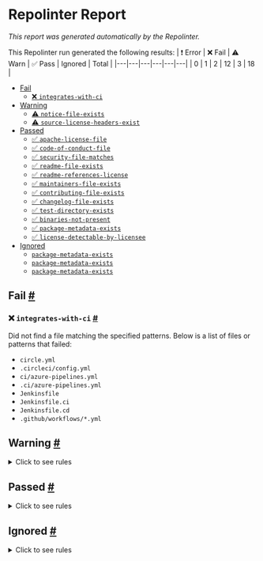# Repolinter Report

*This report was generated automatically by the Repolinter.*

This Repolinter run generated the following results:
| ❗  Error | ❌  Fail | ⚠️  Warn | ✅  Pass | Ignored | Total |
|---|---|---|---|---|---|
| 0 | 1 | 2 | 12 | 3 | 18 |

- [Fail](#user-content-fail)
  - [❌ `integrates-with-ci`](#user-content--integrates-with-ci)
- [Warning](#user-content-warning)
  - [⚠️ `notice-file-exists`](#user-content--notice-file-exists)
  - [⚠️ `source-license-headers-exist`](#user-content--source-license-headers-exist)
- [Passed](#user-content-passed)
  - [✅ `apache-license-file`](#user-content--apache-license-file)
  - [✅ `code-of-conduct-file`](#user-content--code-of-conduct-file)
  - [✅ `security-file-matches`](#user-content--security-file-matches)
  - [✅ `readme-file-exists`](#user-content--readme-file-exists)
  - [✅ `readme-references-license`](#user-content--readme-references-license)
  - [✅ `maintainers-file-exists`](#user-content--maintainers-file-exists)
  - [✅ `contributing-file-exists`](#user-content--contributing-file-exists)
  - [✅ `changelog-file-exists`](#user-content--changelog-file-exists)
  - [✅ `test-directory-exists`](#user-content--test-directory-exists)
  - [✅ `binaries-not-present`](#user-content--binaries-not-present)
  - [✅ `package-metadata-exists`](#user-content--package-metadata-exists)
  - [✅ `license-detectable-by-licensee`](#user-content--license-detectable-by-licensee)
- [Ignored](#user-content-ignored)
  - [`package-metadata-exists`](#user-content-package-metadata-exists)
  - [`package-metadata-exists`](#user-content-package-metadata-exists)
  - [`package-metadata-exists`](#user-content-package-metadata-exists)

## Fail <a href="#user-content-fail" id="fail">#</a>

### ❌ `integrates-with-ci` <a href="#user-content--integrates-with-ci" id="-integrates-with-ci">#</a>

Did not find a file matching the specified patterns. Below is a list of files or patterns that failed:

- `circle.yml`
- `.circleci/config.yml`
- `ci/azure-pipelines.yml`
- `.ci/azure-pipelines.yml`
- `Jenkinsfile`
- `Jenkinsfile.ci`
- `Jenkinsfile.cd`
- `.github/workflows/*.yml`


## Warning <a href="#user-content-warning" id="warning">#</a>

<details>
<summary>Click to see rules</summary>

### ⚠️ `notice-file-exists` <a href="#user-content--notice-file-exists" id="-notice-file-exists">#</a>

Did not find a file matching the specified patterns. (`NOTICE*`).

### ⚠️ `source-license-headers-exist` <a href="#user-content--source-license-headers-exist" id="-source-license-headers-exist">#</a>

Below is a list of files or patterns that failed:

- `packages/caliper-cli/caliper.js`: The first 5 lines do not contain the pattern(s): Copyright.
- `packages/caliper-cli/index.js`: The first 5 lines do not contain the pattern(s): Copyright.
- `packages/caliper-core/index.js`: The first 5 lines do not contain the pattern(s): Copyright.
- `packages/caliper-ethereum/index.js`: The first 5 lines do not contain the pattern(s): Copyright.
- `packages/caliper-fabric/index.js`: The first 5 lines do not contain the pattern(s): Copyright.
- `packages/caliper-fisco-bcos/index.js`: The first 5 lines do not contain the pattern(s): Copyright.
- `packages/caliper-gui-server/app.js`: The first 5 lines do not contain the pattern(s): Copyright.
- `packages/caliper-publish/publish.js`: The first 5 lines do not contain the pattern(s): Copyright.
- `packages/caliper-cli/lib/bindCommand.js`: The first 5 lines do not contain the pattern(s): Copyright.
- `packages/caliper-cli/lib/launchCommand.js`: The first 5 lines do not contain the pattern(s): Copyright.
- `packages/caliper-cli/lib/unbindCommand.js`: The first 5 lines do not contain the pattern(s): Copyright.
- `packages/caliper-ethereum/lib/connectorFactory.js`: The first 5 lines do not contain the pattern(s): Copyright.
- `packages/caliper-ethereum/lib/ethereum-connector.js`: The first 5 lines do not contain the pattern(s): Copyright.
- `packages/caliper-fabric/lib/FabricConnectorContext.js`: The first 5 lines do not contain the pattern(s): Copyright.
- `packages/caliper-fabric/lib/FabricConnectorFactory.js`: The first 5 lines do not contain the pattern(s): Copyright.
- `packages/caliper-fabric/lib/configValidator.js`: The first 5 lines do not contain the pattern(s): Copyright.
- `packages/caliper-fabric/lib/fabricNetwork.js`: The first 5 lines do not contain the pattern(s): Copyright.
- `packages/caliper-fabric/test/FabricConnectorFactory.js`: The first 5 lines do not contain the pattern(s): Copyright.
- `packages/caliper-fabric/test/configValidator.js`: The first 5 lines do not contain the pattern(s): Copyright.
- `packages/caliper-fabric/test/fabricNetwork.js`: The first 5 lines do not contain the pattern(s): Copyright.
- `packages/caliper-fisco-bcos/lib/channelPromise.js`: The first 5 lines do not contain the pattern(s): Copyright.
- `packages/caliper-fisco-bcos/lib/common.js`: The first 5 lines do not contain the pattern(s): Copyright.
- `packages/caliper-fisco-bcos/lib/connectorFactory.js`: The first 5 lines do not contain the pattern(s): Copyright.
- `packages/caliper-fisco-bcos/lib/fiscoBcos-connector.js`: The first 5 lines do not contain the pattern(s): Copyright.
- `packages/caliper-fisco-bcos/lib/fiscoBcosApi.js`: The first 5 lines do not contain the pattern(s): Copyright.
- `packages/caliper-fisco-bcos/lib/generateRawTransactions.js`: The first 5 lines do not contain the pattern(s): Copyright.
- `packages/caliper-fisco-bcos/lib/installSmartContract.js`: The first 5 lines do not contain the pattern(s): Copyright.
- `packages/caliper-fisco-bcos/lib/invokeSmartContract.js`: The first 5 lines do not contain the pattern(s): Copyright.
- `packages/caliper-fisco-bcos/lib/sendRawTransactions.js`: The first 5 lines do not contain the pattern(s): Copyright.
- `packages/caliper-gui-dashboard/src/index.js`: The first 5 lines do not contain the pattern(s): Copyright.
- `packages/caliper-gui-dashboard/src/routes.js`: The first 5 lines do not contain the pattern(s): Copyright.
- `packages/caliper-gui-server/src/gui-caliper-flow.js`: The first 5 lines do not contain the pattern(s): Copyright.
- `packages/caliper-gui-server/test/random-gen-test.js`: The first 5 lines do not contain the pattern(s): Copyright.
- `packages/caliper-publish/lib/dockerCommand.js`: The first 5 lines do not contain the pattern(s): Copyright.
- `packages/caliper-publish/lib/npmCommand.js`: The first 5 lines do not contain the pattern(s): Copyright.
- `packages/caliper-publish/lib/verdaccio.js`: The first 5 lines do not contain the pattern(s): Copyright.
- `packages/caliper-publish/lib/version.js`: The first 5 lines do not contain the pattern(s): Copyright.
- `packages/caliper-tests-integration/besu_tests/open.js`: The first 5 lines do not contain the pattern(s): Copyright.
- `packages/caliper-tests-integration/besu_tests/query.js`: The first 5 lines do not contain the pattern(s): Copyright.
- `packages/caliper-tests-integration/besu_tests/store.js`: The first 5 lines do not contain the pattern(s): Copyright.
- `packages/caliper-tests-integration/besu_tests/transfer.js`: The first 5 lines do not contain the pattern(s): Copyright.
- `packages/caliper-tests-integration/ethereum_tests/open.js`: The first 5 lines do not contain the pattern(s): Copyright.
- `packages/caliper-tests-integration/ethereum_tests/query.js`: The first 5 lines do not contain the pattern(s): Copyright.
- `packages/caliper-tests-integration/ethereum_tests/transfer.js`: The first 5 lines do not contain the pattern(s): Copyright.
- `packages/caliper-tests-integration/fabric_docker_distributed_tests/init.js`: The first 5 lines do not contain the pattern(s): Copyright.
- `packages/caliper-tests-integration/fabric_docker_distributed_tests/query.js`: The first 5 lines do not contain the pattern(s): Copyright.
- `packages/caliper-tests-integration/fabric_docker_local_tests/init.js`: The first 5 lines do not contain the pattern(s): Copyright.
- `packages/caliper-tests-integration/fabric_docker_local_tests/query.js`: The first 5 lines do not contain the pattern(s): Copyright.
- `packages/caliper-tests-integration/fabric_tests/init.js`: The first 5 lines do not contain the pattern(s): Copyright.
- `packages/caliper-tests-integration/fabric_tests/initByChannel.js`: The first 5 lines do not contain the pattern(s): Copyright.
- `packages/caliper-tests-integration/fabric_tests/query.js`: The first 5 lines do not contain the pattern(s): Copyright.
- `packages/caliper-tests-integration/fabric_tests/queryByChannel.js`: The first 5 lines do not contain the pattern(s): Copyright.
- `packages/caliper-tests-integration/fisco-bcos_tests/get.js`: The first 5 lines do not contain the pattern(s): Copyright.
- `packages/caliper-tests-integration/fisco-bcos_tests/set.js`: The first 5 lines do not contain the pattern(s): Copyright.
- `packages/caliper-cli/lib/launch/launchManagerCommand.js`: The first 5 lines do not contain the pattern(s): Copyright.
- `packages/caliper-cli/lib/launch/launchWorkerCommand.js`: The first 5 lines do not contain the pattern(s): Copyright.
- `packages/caliper-cli/lib/lib/bindCommon.js`: The first 5 lines do not contain the pattern(s): Copyright.
- `packages/caliper-core/lib/manager/caliper-engine.js`: The first 5 lines do not contain the pattern(s): Copyright.
- `packages/caliper-core/lib/worker/caliper-worker.js`: The first 5 lines do not contain the pattern(s): Copyright.
- `packages/caliper-core/lib/worker/worker-message-handler.js`: The first 5 lines do not contain the pattern(s): Copyright.
- `packages/caliper-fabric/lib/connector-configuration/ConnectionProfileDefinition.js`: The first 5 lines do not contain the pattern(s): Copyright.
- `packages/caliper-fabric/lib/connector-configuration/ConnectorConfiguration.js`: The first 5 lines do not contain the pattern(s): Copyright.
- `packages/caliper-fabric/lib/connector-configuration/ConnectorConfigurationFactory.js`: The first 5 lines do not contain the pattern(s): Copyright.
- `packages/caliper-fabric/lib/identity-management/ExportedIdentity.js`: The first 5 lines do not contain the pattern(s): Copyright.
- `packages/caliper-fabric/lib/identity-management/IWalletFacade.js`: The first 5 lines do not contain the pattern(s): Copyright.
- `packages/caliper-fabric/lib/identity-management/IWalletFacadeFactory.js`: The first 5 lines do not contain the pattern(s): Copyright.
- `packages/caliper-fabric/lib/identity-management/IdentityManager.js`: The first 5 lines do not contain the pattern(s): Copyright.
- `packages/caliper-fabric/lib/identity-management/IdentityManagerFactory.js`: The first 5 lines do not contain the pattern(s): Copyright.
- `packages/caliper-fabric/test/connector-configuration/ConnectionProfileDefinition.js`: The first 5 lines do not contain the pattern(s): Copyright.
- `packages/caliper-fabric/test/connector-configuration/ConnectorConfiguration.js`: The first 5 lines do not contain the pattern(s): Copyright.
- `packages/caliper-fabric/test/connector-configuration/ConnectorConfigurationFactory.js`: The first 5 lines do not contain the pattern(s): Copyright.
- `packages/caliper-fabric/test/identity-management/IdentityManager.js`: The first 5 lines do not contain the pattern(s): Copyright.
- `packages/caliper-fabric/test/utils/GenerateConfiguration.js`: The first 5 lines do not contain the pattern(s): Copyright.
- `packages/caliper-fabric/test/utils/GenerateWallet.js`: The first 5 lines do not contain the pattern(s): Copyright.
- `packages/caliper-fisco-bcos/lib/web3lib/config.js`: The first 5 lines do not contain the pattern(s): Copyright.
- `packages/caliper-fisco-bcos/lib/web3lib/transactionObject.js`: The first 5 lines do not contain the pattern(s): Copyright.
- `packages/caliper-fisco-bcos/lib/web3lib/utils.js`: The first 5 lines do not contain the pattern(s): Copyright.
- `packages/caliper-fisco-bcos/lib/web3lib/web3sync.js`: The first 5 lines do not contain the pattern(s): Copyright.
- `packages/caliper-gui-dashboard/src/utilities/GuiUtils.js`: The first 5 lines do not contain the pattern(s): Copyright.
- `packages/caliper-gui-server/src/api/api1.js`: The first 5 lines do not contain the pattern(s): Copyright.
- `packages/caliper-gui-server/src/api/api2.js`: The first 5 lines do not contain the pattern(s): Copyright.
- `packages/caliper-gui-server/test/temp/app-test.js`: The first 5 lines do not contain the pattern(s): Copyright.
- `packages/caliper-gui-server/test/temp/httpVerbs.js`: The first 5 lines do not contain the pattern(s): Copyright.
- `packages/caliper-publish/lib/impl/docker.js`: The first 5 lines do not contain the pattern(s): Copyright.
- `packages/caliper-publish/lib/impl/npm.js`: The first 5 lines do not contain the pattern(s): Copyright.
- `packages/caliper-publish/lib/utils/cmdutils.js`: The first 5 lines do not contain the pattern(s): Copyright.
- `packages/caliper-publish/lib/verdaccio/startCommand.js`: The first 5 lines do not contain the pattern(s): Copyright.
- `packages/caliper-publish/lib/verdaccio/stopCommand.js`: The first 5 lines do not contain the pattern(s): Copyright.
- `packages/caliper-publish/lib/version/checkCommand.js`: The first 5 lines do not contain the pattern(s): Copyright.
- `packages/caliper-publish/lib/version/fixCommand.js`: The first 5 lines do not contain the pattern(s): Copyright.
- `packages/generator-caliper/generators/app/index.js`: The first 5 lines do not contain the pattern(s): Copyright.
- `packages/generator-caliper/generators/benchmark/index.js`: The first 5 lines do not contain the pattern(s): Copyright.
- `packages/generator-caliper/test/benchmark/config.js`: The first 5 lines do not contain the pattern(s): Copyright.
- `packages/generator-caliper/test/benchmark/workload.js`: The first 5 lines do not contain the pattern(s): Copyright.
- `packages/caliper-cli/lib/launch/lib/launchManager.js`: The first 5 lines do not contain the pattern(s): Copyright.
- `packages/caliper-cli/lib/launch/lib/launchWorker.js`: The first 5 lines do not contain the pattern(s): Copyright.
- `packages/caliper-core/lib/common/config/Config.js`: The first 5 lines do not contain the pattern(s): Copyright.
- `packages/caliper-core/lib/common/config/config-util.js`: The first 5 lines do not contain the pattern(s): Copyright.
- `packages/caliper-core/lib/common/core/connector-base.js`: The first 5 lines do not contain the pattern(s): Copyright.
- `packages/caliper-core/lib/common/core/connector-interface.js`: The first 5 lines do not contain the pattern(s): Copyright.
- `packages/caliper-core/lib/common/core/transaction-statistics-collector.js`: The first 5 lines do not contain the pattern(s): Copyright.
- `packages/caliper-core/lib/common/core/transaction-status.js`: The first 5 lines do not contain the pattern(s): Copyright.
- `packages/caliper-core/lib/common/messages/assignIdMessage.js`: The first 5 lines do not contain the pattern(s): Copyright.
- `packages/caliper-core/lib/common/messages/assignedMessage.js`: The first 5 lines do not contain the pattern(s): Copyright.
- `packages/caliper-core/lib/common/messages/connectedMessage.js`: The first 5 lines do not contain the pattern(s): Copyright.
- `packages/caliper-core/lib/common/messages/exitMessage.js`: The first 5 lines do not contain the pattern(s): Copyright.
- `packages/caliper-core/lib/common/messages/initializeMessage.js`: The first 5 lines do not contain the pattern(s): Copyright.
- `packages/caliper-core/lib/common/messages/message.js`: The first 5 lines do not contain the pattern(s): Copyright.
- `packages/caliper-core/lib/common/messages/parse.js`: The first 5 lines do not contain the pattern(s): Copyright.
- `packages/caliper-core/lib/common/messages/prepareMessage.js`: The first 5 lines do not contain the pattern(s): Copyright.
- `packages/caliper-core/lib/common/messages/preparedMessage.js`: The first 5 lines do not contain the pattern(s): Copyright.
- `packages/caliper-core/lib/common/messages/readyMessage.js`: The first 5 lines do not contain the pattern(s): Copyright.
- `packages/caliper-core/lib/common/messages/registerMessage.js`: The first 5 lines do not contain the pattern(s): Copyright.
- `packages/caliper-core/lib/common/messages/testMessage.js`: The first 5 lines do not contain the pattern(s): Copyright.
- `packages/caliper-core/lib/common/messages/testResultMessage.js`: The first 5 lines do not contain the pattern(s): Copyright.
- `packages/caliper-core/lib/common/messages/txResetMessage.js`: The first 5 lines do not contain the pattern(s): Copyright.
- `packages/caliper-core/lib/common/messages/txUpdateMessage.js`: The first 5 lines do not contain the pattern(s): Copyright.
- `packages/caliper-core/lib/common/messengers/messenger-interface.js`: The first 5 lines do not contain the pattern(s): Copyright.
- `packages/caliper-core/lib/common/prometheus/prometheus-query-client.js`: The first 5 lines do not contain the pattern(s): Copyright.
- `packages/caliper-core/lib/common/prometheus/prometheus-query-helper.js`: The first 5 lines do not contain the pattern(s): Copyright.
- `packages/caliper-core/lib/common/utils/benchmark-validator.js`: The first 5 lines do not contain the pattern(s): Copyright.
- `packages/caliper-core/lib/common/utils/caliper-utils.js`: The first 5 lines do not contain the pattern(s): Copyright.
- `packages/caliper-core/lib/common/utils/constants.js`: The first 5 lines do not contain the pattern(s): Copyright.
- `packages/caliper-core/lib/common/utils/log-formats.js`: The first 5 lines do not contain the pattern(s): Copyright.
- `packages/caliper-core/lib/common/utils/logging-util.js`: The first 5 lines do not contain the pattern(s): Copyright.
- `packages/caliper-core/lib/common/utils/version.js`: The first 5 lines do not contain the pattern(s): Copyright.
- `packages/caliper-core/lib/manager/charts/chart-builder.js`: The first 5 lines do not contain the pattern(s): Copyright.
- `packages/caliper-core/lib/manager/monitors/monitor-docker.js`: The first 5 lines do not contain the pattern(s): Copyright.
- `packages/caliper-core/lib/manager/monitors/monitor-interface.js`: The first 5 lines do not contain the pattern(s): Copyright.
- `packages/caliper-core/lib/manager/monitors/monitor-process.js`: The first 5 lines do not contain the pattern(s): Copyright.
- `packages/caliper-core/lib/manager/monitors/monitor-prometheus.js`: The first 5 lines do not contain the pattern(s): Copyright.
- `packages/caliper-core/lib/manager/monitors/monitor-utilities.js`: The first 5 lines do not contain the pattern(s): Copyright.
- `packages/caliper-core/lib/manager/orchestrators/monitor-orchestrator.js`: The first 5 lines do not contain the pattern(s): Copyright.
- `packages/caliper-core/lib/manager/orchestrators/round-orchestrator.js`: The first 5 lines do not contain the pattern(s): Copyright.
- `packages/caliper-core/lib/manager/orchestrators/worker-orchestrator.js`: The first 5 lines do not contain the pattern(s): Copyright.
- `packages/caliper-core/lib/manager/report/report-builder.js`: The first 5 lines do not contain the pattern(s): Copyright.
- `packages/caliper-core/lib/manager/report/report.js`: The first 5 lines do not contain the pattern(s): Copyright.
- `packages/caliper-core/lib/manager/test-observers/default-observer.js`: The first 5 lines do not contain the pattern(s): Copyright.
- `packages/caliper-core/lib/manager/test-observers/null-observer.js`: The first 5 lines do not contain the pattern(s): Copyright.
- `packages/caliper-core/lib/manager/test-observers/observer-interface.js`: The first 5 lines do not contain the pattern(s): Copyright.
- `packages/caliper-core/lib/manager/test-observers/test-observer.js`: The first 5 lines do not contain the pattern(s): Copyright.
- `packages/caliper-core/lib/worker/rate-control/compositeRate.js`: The first 5 lines do not contain the pattern(s): Copyright.
- `packages/caliper-core/lib/worker/rate-control/fixedFeedbackRate.js`: The first 5 lines do not contain the pattern(s): Copyright.
- `packages/caliper-core/lib/worker/rate-control/fixedLoad.js`: The first 5 lines do not contain the pattern(s): Copyright.
- `packages/caliper-core/lib/worker/rate-control/fixedRate.js`: The first 5 lines do not contain the pattern(s): Copyright.
- `packages/caliper-core/lib/worker/rate-control/linearRate.js`: The first 5 lines do not contain the pattern(s): Copyright.
- `packages/caliper-core/lib/worker/rate-control/maxRate.js`: The first 5 lines do not contain the pattern(s): Copyright.
- `packages/caliper-core/lib/worker/rate-control/noRate.js`: The first 5 lines do not contain the pattern(s): Copyright.
- `packages/caliper-core/lib/worker/rate-control/rateControl.js`: The first 5 lines do not contain the pattern(s): Copyright.
- `packages/caliper-core/lib/worker/rate-control/rateInterface.js`: The first 5 lines do not contain the pattern(s): Copyright.
- `packages/caliper-core/lib/worker/rate-control/recordRate.js`: The first 5 lines do not contain the pattern(s): Copyright.
- `packages/caliper-core/lib/worker/rate-control/replayRate.js`: The first 5 lines do not contain the pattern(s): Copyright.
- `packages/caliper-core/lib/worker/tx-observers/internal-tx-observer.js`: The first 5 lines do not contain the pattern(s): Copyright.
- `packages/caliper-core/lib/worker/tx-observers/logging-tx-observer.js`: The first 5 lines do not contain the pattern(s): Copyright.
- `packages/caliper-core/lib/worker/tx-observers/prometheus-push-tx-observer.js`: The first 5 lines do not contain the pattern(s): Copyright.
- `packages/caliper-core/lib/worker/tx-observers/prometheus-tx-observer.js`: The first 5 lines do not contain the pattern(s): Copyright.
- `packages/caliper-core/lib/worker/tx-observers/tx-observer-dispatch.js`: The first 5 lines do not contain the pattern(s): Copyright.
- `packages/caliper-core/lib/worker/tx-observers/tx-observer-interface.js`: The first 5 lines do not contain the pattern(s): Copyright.
- `packages/caliper-core/lib/worker/workload/workloadModuleBase.js`: The first 5 lines do not contain the pattern(s): Copyright.
- `packages/caliper-core/lib/worker/workload/workloadModuleInterface.js`: The first 5 lines do not contain the pattern(s): Copyright.
- `packages/caliper-core/test/common/core/transaction-statisitcs-collector.js`: The first 5 lines do not contain the pattern(s): Copyright.
- `packages/caliper-core/test/common/prometheus/prometheus-query-helper.js`: The first 5 lines do not contain the pattern(s): Copyright.
- `packages/caliper-core/test/common/utils/caliper-utils.js`: The first 5 lines do not contain the pattern(s): Copyright.
- `packages/caliper-core/test/manager/charts/chart-builder.js`: The first 5 lines do not contain the pattern(s): Copyright.
- `packages/caliper-core/test/manager/monitor/monitor-utilities.js`: The first 5 lines do not contain the pattern(s): Copyright.
- `packages/caliper-core/test/manager/monitors/monitor-prometheus.js`: The first 5 lines do not contain the pattern(s): Copyright.
- `packages/caliper-core/test/manager/orchestrators/worker-orchestrator.js`: The first 5 lines do not contain the pattern(s): Copyright.
- `packages/caliper-core/test/manager/report/report.js`: The first 5 lines do not contain the pattern(s): Copyright.
- `packages/caliper-core/test/worker/rate-control/fixedFeedbackRate.js`: The first 5 lines do not contain the pattern(s): Copyright.
- `packages/caliper-core/test/worker/rate-control/fixedLoad.js`: The first 5 lines do not contain the pattern(s): Copyright.
- `packages/caliper-core/test/worker/rate-control/fixedRate.js`: The first 5 lines do not contain the pattern(s): Copyright.
- `packages/caliper-core/test/worker/rate-control/linearRate.js`: The first 5 lines do not contain the pattern(s): Copyright.
- `packages/caliper-core/test/worker/rate-control/maxRate.js`: The first 5 lines do not contain the pattern(s): Copyright.
- `packages/caliper-core/test/worker/rate-control/noRate.js`: The first 5 lines do not contain the pattern(s): Copyright.
- `packages/caliper-core/test/worker/tx-observers/prometheus-push-tx-observer.js`: The first 5 lines do not contain the pattern(s): Copyright.
- `packages/caliper-core/test/worker/tx-observers/prometheus-tx-observer.js`: The first 5 lines do not contain the pattern(s): Copyright.
- `packages/caliper-fabric/lib/connector-versions/v1/ClientCreator.js`: The first 5 lines do not contain the pattern(s): Copyright.
- `packages/caliper-fabric/lib/connector-versions/v1/FabricChaincodeOperations.js`: The first 5 lines do not contain the pattern(s): Copyright.
- `packages/caliper-fabric/lib/connector-versions/v1/FabricChannelOperations.js`: The first 5 lines do not contain the pattern(s): Copyright.
- `packages/caliper-fabric/lib/connector-versions/v1/FabricGateway.js`: The first 5 lines do not contain the pattern(s): Copyright.
- `packages/caliper-fabric/lib/connector-versions/v1/FabricNonGateway.js`: The first 5 lines do not contain the pattern(s): Copyright.
- `packages/caliper-fabric/lib/connector-versions/v1/WalletFacade.js`: The first 5 lines do not contain the pattern(s): Copyright.
- `packages/caliper-fabric/lib/connector-versions/v1/WalletFacadeFactory.js`: The first 5 lines do not contain the pattern(s): Copyright.
- `packages/caliper-fabric/lib/connector-versions/v1/fabric-gateway.js`: The first 5 lines do not contain the pattern(s): Copyright.
- `packages/caliper-fabric/lib/connector-versions/v1/fabric.js`: The first 5 lines do not contain the pattern(s): Copyright.
- `packages/caliper-fabric/lib/connector-versions/v2/FabricGateway.js`: The first 5 lines do not contain the pattern(s): Copyright.
- `packages/caliper-fabric/lib/connector-versions/v2/WalletFacade.js`: The first 5 lines do not contain the pattern(s): Copyright.
- `packages/caliper-fabric/lib/connector-versions/v2/WalletFacadeFactory.js`: The first 5 lines do not contain the pattern(s): Copyright.
- `packages/caliper-fabric/lib/connector-versions/v2/fabric-gateway.js`: The first 5 lines do not contain the pattern(s): Copyright.
- `packages/caliper-fabric/lib/connector-versions/v2/registrarHelper.js`: The first 5 lines do not contain the pattern(s): Copyright.
- `packages/caliper-fabric/test/connector-versions/v1/ClientCreator.js`: The first 5 lines do not contain the pattern(s): Copyright.
- `packages/caliper-fabric/test/connector-versions/v1/ClientStubs.js`: The first 5 lines do not contain the pattern(s): Copyright.
- `packages/caliper-fabric/test/connector-versions/v1/FabricGateway-1.4.4.js`: The first 5 lines do not contain the pattern(s): Copyright.
- `packages/caliper-fabric/test/connector-versions/v1/FabricGateway.js`: The first 5 lines do not contain the pattern(s): Copyright.
- `packages/caliper-fabric/test/connector-versions/v1/FabricNonGateway.js`: The first 5 lines do not contain the pattern(s): Copyright.
- `packages/caliper-fabric/test/connector-versions/v1/V1GatewayStubs.js`: The first 5 lines do not contain the pattern(s): Copyright.
- `packages/caliper-fabric/test/connector-versions/v1/WalletFacade.js`: The first 5 lines do not contain the pattern(s): Copyright.
- `packages/caliper-fabric/test/connector-versions/v2/FabricGateway.js`: The first 5 lines do not contain the pattern(s): Copyright.
- `packages/caliper-fabric/test/connector-versions/v2/V2GatewayStubs.js`: The first 5 lines do not contain the pattern(s): Copyright.
- `packages/caliper-fabric/test/connector-versions/v2/WalletFacade.js`: The first 5 lines do not contain the pattern(s): Copyright.
- `packages/caliper-publish/lib/verdaccio/impl/start.js`: The first 5 lines do not contain the pattern(s): Copyright.
- `packages/caliper-publish/lib/verdaccio/impl/stop.js`: The first 5 lines do not contain the pattern(s): Copyright.
- `packages/caliper-publish/lib/version/impl/check.js`: The first 5 lines do not contain the pattern(s): Copyright.
- `packages/caliper-publish/lib/version/impl/fix.js`: The first 5 lines do not contain the pattern(s): Copyright.
- `packages/generator-caliper/generators/benchmark/templates/workload.js`: The first 5 lines do not contain the pattern(s): Copyright.
- `packages/caliper-core/lib/common/messengers/mqtt/factory.js`: The first 5 lines do not contain the pattern(s): Copyright.
- `packages/caliper-core/lib/common/messengers/mqtt/mqtt-messenger.js`: The first 5 lines do not contain the pattern(s): Copyright.
- `packages/caliper-core/lib/common/messengers/process/factory.js`: The first 5 lines do not contain the pattern(s): Copyright.
- `packages/caliper-core/lib/common/messengers/process/process-messenger.js`: The first 5 lines do not contain the pattern(s): Copyright.
- `packages/caliper-tests-integration/fabric_docker_distributed_tests/src/marbles/node/marbles.js`: The first 5 lines do not contain the pattern(s): Copyright.
- `packages/caliper-tests-integration/fabric_docker_local_tests/src/marbles/node/marbles.js`: The first 5 lines do not contain the pattern(s): Copyright.
- `packages/caliper-tests-integration/fabric_tests/phase3/src/marbles/node/marbles.js`: The first 5 lines do not contain the pattern(s): Copyright.
- `packages/caliper-tests-integration/generator_tests/fabric/src/marbles/node/marbles.js`: The first 5 lines do not contain the pattern(s): Copyright.

</details>

## Passed <a href="#user-content-passed" id="passed">#</a>

<details>
<summary>Click to see rules</summary>

### ✅ `apache-license-file` <a href="#user-content--apache-license-file" id="-apache-license-file">#</a>

All files passed this test.

### ✅ `code-of-conduct-file` <a href="#user-content--code-of-conduct-file" id="-code-of-conduct-file">#</a>

Contains https://wiki.hyperledger.org/community/hyperledger-project-code-of-conduct (`CODE_OF_CONDUCT.md`).

### ✅ `security-file-matches` <a href="#user-content--security-file-matches" id="-security-file-matches">#</a>

Contains https://wiki.hyperledger.org/display/.*(SEC|HYP)/Defect[.+]Response (`SECURITY.md`).

### ✅ `readme-file-exists` <a href="#user-content--readme-file-exists" id="-readme-file-exists">#</a>

Found file (`README.md`).

### ✅ `readme-references-license` <a href="#user-content--readme-references-license" id="-readme-references-license">#</a>

Contains license (`README.md`).

### ✅ `maintainers-file-exists` <a href="#user-content--maintainers-file-exists" id="-maintainers-file-exists">#</a>

Found file (`MAINTAINERS.md`).

### ✅ `contributing-file-exists` <a href="#user-content--contributing-file-exists" id="-contributing-file-exists">#</a>

Found file (`CONTRIBUTING.md`).

### ✅ `changelog-file-exists` <a href="#user-content--changelog-file-exists" id="-changelog-file-exists">#</a>

Found file (`CHANGELOG.md`).

### ✅ `test-directory-exists` <a href="#user-content--test-directory-exists" id="-test-directory-exists">#</a>

Found file (`packages/caliper-core/test`).

### ✅ `binaries-not-present` <a href="#user-content--binaries-not-present" id="-binaries-not-present">#</a>

Excluded file type doesn't exist. (`**/*.exe,**/*.dll,!node_modules/**`).

### ✅ `package-metadata-exists` <a href="#user-content--package-metadata-exists" id="-package-metadata-exists">#</a>

Found file (`package.json`).

### ✅ `license-detectable-by-licensee` <a href="#user-content--license-detectable-by-licensee" id="-license-detectable-by-licensee">#</a>

Licensee identified the license for project: Apache-2.0.

</details>

## Ignored <a href="#user-content-ignored" id="ignored">#</a>

<details>
<summary>Click to see rules</summary>

### `package-metadata-exists` <a href="#user-content-package-metadata-exists" id="package-metadata-exists">#</a>

This rule was ignored for the following reason: ignored due to unsatisfied condition(s): "language=ruby"

### `package-metadata-exists` <a href="#user-content-package-metadata-exists" id="package-metadata-exists">#</a>

This rule was ignored for the following reason: ignored due to unsatisfied condition(s): "language=java"

### `package-metadata-exists` <a href="#user-content-package-metadata-exists" id="package-metadata-exists">#</a>

This rule was ignored for the following reason: ignored due to unsatisfied condition(s): "language=python"

</details>


